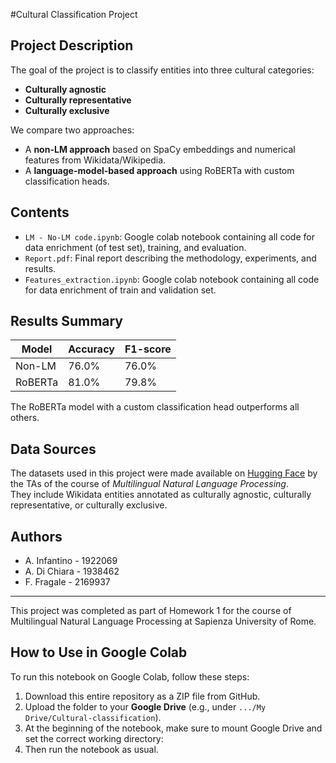 #Cultural Classification Project

## Project Description

The goal of the project is to classify entities into three cultural categories:

- **Culturally agnostic**
- **Culturally representative**
- **Culturally exclusive**

We compare two approaches:
- A **non-LM approach** based on SpaCy embeddings and numerical features from Wikidata/Wikipedia.
- A **language-model-based approach** using RoBERTa with custom classification heads.

## Contents

- `LM - No-LM code.ipynb`: Google colab notebook containing all code for data enrichment (of test set), training, and evaluation.
- `Report.pdf`: Final report describing the methodology, experiments, and results.
- `Features_extraction.ipynb`: Google colab notebook containing all code for data enrichment of train and validation set.

## Results Summary

| Model      | Accuracy | F1-score |
|------------|----------|----------|
| Non-LM     | 76.0%    | 76.0%    |
| RoBERTa    | 81.0%    | 79.8%    |

The RoBERTa model with a custom classification head outperforms all others.

## Data Sources

The datasets used in this project were made available on [Hugging Face](https://huggingface.co/datasets/sapienzanlp/nlp2025_hw1_cultural_dataset) by the TAs of the course of *Multilingual Natural Language Processing*.  
They include Wikidata entities annotated as culturally agnostic, culturally representative, or culturally exclusive.

## Authors

- A. Infantino - 1922069
- A. Di Chiara - 1938462
- F. Fragale - 2169937

---

This project was completed as part of Homework 1 for the course of Multilingual Natural Language Processing at Sapienza University of Rome.

## How to Use in Google Colab

To run this notebook on Google Colab, follow these steps:

1. Download this entire repository as a ZIP file from GitHub.
2. Upload the folder to your **Google Drive** (e.g., under `.../My Drive/Cultural-classification`).
3. At the beginning of the notebook, make sure to mount Google Drive and set the correct working directory:
4. Then run the notebook as usual.
